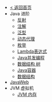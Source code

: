 * [< 返回首页](/)
* Java 进阶
  * [反射](/编程语言/Java/Java%20进阶/反射.md)
  * [注解](/编程语言/Java/Java%20进阶/注解.md)
  * [泛型](/编程语言/Java/Java%20进阶/泛型.md)
  * [动态代理](/编程语言/Java/Java%20进阶/JDK动态代理.md)
  * [枚举](/编程语言/Java/Java%20进阶/枚举.md)
  * [Lambda表达式](/编程语言/Java/Java%20进阶/Lambda表达式.md)
  * [Java并发编程](/编程语言/Java/Java%20进阶/Java并发编程.md)
  * [数据结构 树](/编程语言/Java/Java%20进阶/数据结构-树.md)
  * [Java容器](/编程语言/Java/Java%20进阶/Java容器.md)
  * [数据结构](/编程语言/Java/Java%20进阶/数据结构.md)
* [JavaWeb](/编程语言/Java/JavaWeb)
* JVM 虚拟机
  * [JVM 内存](/编程语言/Java/JVM/JVM%20内存)